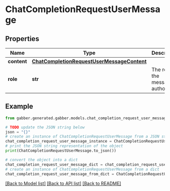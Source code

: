 # ChatCompletionRequestUserMessage


## Properties

Name | Type | Description | Notes
------------ | ------------- | ------------- | -------------
**content** | [**ChatCompletionRequestUserMessageContent**](ChatCompletionRequestUserMessageContent.md) |  | 
**role** | **str** | The role of the messages author. | 

## Example

```python
from gabber.generated.gabber.models.chat_completion_request_user_message import ChatCompletionRequestUserMessage

# TODO update the JSON string below
json = "{}"
# create an instance of ChatCompletionRequestUserMessage from a JSON string
chat_completion_request_user_message_instance = ChatCompletionRequestUserMessage.from_json(json)
# print the JSON string representation of the object
print(ChatCompletionRequestUserMessage.to_json())

# convert the object into a dict
chat_completion_request_user_message_dict = chat_completion_request_user_message_instance.to_dict()
# create an instance of ChatCompletionRequestUserMessage from a dict
chat_completion_request_user_message_from_dict = ChatCompletionRequestUserMessage.from_dict(chat_completion_request_user_message_dict)
```
[[Back to Model list]](../README.md#documentation-for-models) [[Back to API list]](../README.md#documentation-for-api-endpoints) [[Back to README]](../README.md)


